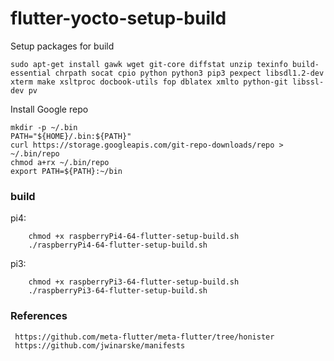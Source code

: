 # flutter-yocto-setup-build

Setup packages for build

    sudo apt-get install gawk wget git-core diffstat unzip texinfo build-essential chrpath socat cpio python python3 pip3 pexpect libsdl1.2-dev xterm make xsltproc docbook-utils fop dblatex xmlto python-git libssl-dev pv

Install Google repo

    mkdir -p ~/.bin
    PATH="${HOME}/.bin:${PATH}"
    curl https://storage.googleapis.com/git-repo-downloads/repo > ~/.bin/repo
    chmod a+rx ~/.bin/repo
    export PATH=${PATH}:~/bin
    
### build
pi4:
```
    chmod +x raspberryPi4-64-flutter-setup-build.sh
    ./raspberryPi4-64-flutter-setup-build.sh 
```
pi3:
```
    chmod +x raspberryPi3-64-flutter-setup-build.sh
    ./raspberryPi3-64-flutter-setup-build.sh
```

### References

     https://github.com/meta-flutter/meta-flutter/tree/honister
     https://github.com/jwinarske/manifests


